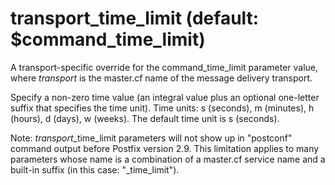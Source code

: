 # transport_time_limit (default: $command_time_limit)
 A transport-specific override for the command\_time\_limit parameter
value, where *transport* is the master.cf name of the message
delivery transport. 


 Specify a non-zero time value (an integral value plus an optional
one-letter suffix that specifies the time unit). Time units: s
(seconds), m (minutes), h (hours), d (days), w (weeks).
The default time unit is s (seconds). 


 Note: *transport*\_time\_limit parameters will not show up
in "postconf" command output before Postfix version 2.9. This
limitation applies to many parameters whose name is a combination
of a master.cf service name and a built-in suffix (in this case:
"\_time\_limit"). 


